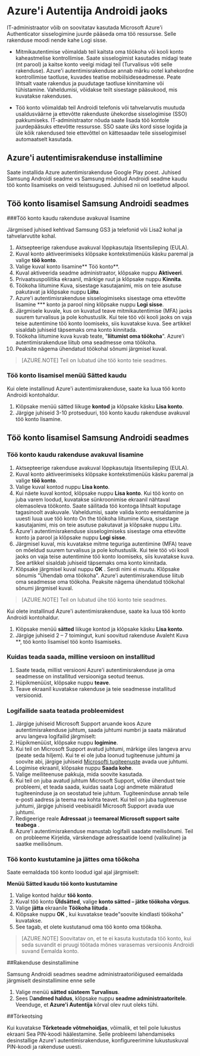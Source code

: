 
<properties
    pageTitle="Azure'i Autentija Androidi jaoks | Microsoft Azure'i"
    description="Microsoft Azure'i autentimisrakenduse saab sisse logima juurdepääsu töö ressurssidele. Azure'i autentimisrakenduse annab märku ootel kahekordne kontrollimise taotluse, kuvades teatise mobiilsideseadmesse."
    services="active-directory"
    documentationCenter=""
    authors="femila"
    manager="swadhwa"
    editor=""/>

<tags
    ms.service="active-directory"
    ms.workload="identity"
    ms.tgt_pltfrm="na"
    ms.devlang="na"
    ms.topic="article"
    ms.date="09/27/2016"
    ms.author="femila"/>

# <a name="azure-authenticator-for-android"></a>Azure'i Autentija Androidi jaoks

IT-administraator võib on soovitatav kasutada Microsoft Azure'i Authenticator sisselogimine juurde pääseda oma töö ressursse. Selle rakenduse moodi nende kahe Logi sisse.

* Mitmikautentimise võimaldab teil kaitsta oma töökoha või kooli konto kaheastmelise kontrollimise. Saate sisselogimist kasutades midagi teate (nt parool) ja kaitse konto veelgi midagi teil (Turvalisus võti selle rakenduse). Azure'i autentimisrakenduse annab märku ootel kahekordne kontrollimise taotluse, kuvades teatise mobiilsideseadmesse. Peate lihtsalt vaate rakendus ja puudutage taotluse kinnitamine või tühistamine. Vaheldumisi, võidakse teilt sisestage pääsukood, mis kuvatakse rakenduses.

* Töö konto võimaldab teil Androidi telefonis või tahvelarvutis muutuda usaldusväärne ja ettevõtte rakenduste ühekordse sisselogimise (SSO) pakkumiseks. IT-administraator nõuda saate lisada töö kontole juurdepääsuks ettevõtte ressursse. SSO saate üks kord sisse logida ja üle kõik rakendused teie ettevõttel on kättesaadav teile sisselogimisel automaatselt kasutada.

## <a name="installing-the-azure-authenticator-app"></a>Azure'i autentimisrakenduse installimine

Saate installida Azure autentimisrakenduse Google Play poest.
Juhised Samsung Androidi seadme vs Samsung mõeldud Androidi seadme kaudu töö konto lisamiseks on veidi teistsugused. Juhised nii on loetletud allpool.

<a name="adding-the-work-account-from-samsung-android-device"></a>Töö konto lisamisel Samsung Androidi seadmes
----------------------------------------------------------------------------------------------------------------
###<a name="adding-the-work-account-through-the-app-home-screen"></a>Töö konto kaudu rakenduse avakuval lisamine

Järgmised juhised kehtivad Samsung GS3 ja telefonid või Lisa2 kohal ja tahvelarvutite kohal.

1. Aktsepteerige rakenduse avakuval lõppkasutaja litsentsileping (EULA).
2. Kuval konto aktiveerimiseks klõpsake kontekstimenüüs käsku paremal ja valige **töö konto**.
3. Valige kuval konto lisamine** Töö konto**.
4. Kuval aktiveerida seadme administraator, klõpsake nuppu **Aktiveeri**.
5. Privaatsuspoliitika ekraanil, märkige ruut ja klõpsake nuppu **Kinnita**.
6. Töökoha liitumine Kuva, sisestage kasutajanimi, mis on teie asutuse pakutavat ja klõpsake nuppu **Liitu**.
7. Azure'i autentimisrakenduse sisselogimiseks sisestage oma ettevõtte lisamine *** konto ja parool ning klõpsake nuppu **Logi sisse**.
8. Järgmisele kuvale, kus on kuvatud teave mitmikautentimise (MFA) jaoks suurem turvalisus ja pole kohustuslik. Kui teie töö või kooli jaoks on vaja teise autentimine töö konto loomiseks, siis kuvatakse kuva. See artikkel sisaldab juhiseid täpsemaks oma konto kinnitada.
9. Töökoha liitumine kuva kuvab teate, "**liitumist oma töökoha**". Azure'i autentimisrakenduse liitub oma seadmesse oma töökoha.
10. Peaksite nägema ühendatud töökohal sõnumi järgmisel kuval.

>[AZURE.NOTE]
> Teil on lubatud ühe töö konto teie seadmes.

### <a name="adding-the-work-account-from-the-settings-menu"></a>Töö konto lisamisel menüü Sätted kaudu
Kui olete installinud Azure'i autentimisrakenduse, saate ka luua töö konto Androidi kontohaldur.

1. Klõpsake menüü sätted liikuge **kontod** ja klõpsake käsku **Lisa konto**.
2. Järgige juhiseid 3-10 protseduuri, töö konto kaudu rakenduse avakuval töö konto lisamine.

<a name="adding-the-work-account-from-a-non-samsung-android-device"></a>Töö konto lisamisel Samsung Androidi seadmes
------------------------------------------------------------------------------------------------------------------
### <a name="adding-the-work-account-through-the-app-home-screen"></a>Töö konto kaudu rakenduse avakuval lisamine

1. Aktsepteerige rakenduse avakuval lõppkasutaja litsentsileping (EULA).
2. Kuval konto aktiveerimiseks klõpsake kontekstimenüüs käsku paremal ja valige **töö konto**.
3. Valige kuval kontod nuppu **Lisa konto**.
4. Kui näete kuval kontod, klõpsake nuppu **Lisa konto**. Kui töö konto on juba varem loodud, kuvatakse sünkroonimise ekraanil nähtaval olemasoleva töökonto. Saate säilitada töö kontoga lihtsalt koputage tagasinoolt avakuvale. Vaheldumisi, saate valida konto eemaldamine ja uuesti luua uue töö konto On the töökoha liitumine Kuva, sisestage kasutajanimi, mis on teie asutuse pakutavat ja klõpsake nuppu Liitu.
5. Azure'i autentimisrakenduse sisselogimiseks sisestage oma ettevõtte konto ja parool ja klõpsake nuppu **Logi sisse**.
7. Järgmisel kuval, mis kuvatakse mitme teguriga autentimine (MFA) teave on mõeldud suurem turvalisus ja pole kohustuslik. Kui teie töö või kooli jaoks on vaja teise autentimine töö konto loomiseks, siis kuvatakse kuva. See artikkel sisaldab juhiseid täpsemaks oma konto kinnitada.
8. Klõpsake järgmisel kuval nuppu **OK** . Serdi nimi ei muutu.
Klõpsake sõnumis "Ühendab oma töökoha". Azure'i autentimisrakenduse liitub oma seadmesse oma töökoha.
Peaksite nägema ühendatud töökohal sõnumi järgmisel kuval.

>[AZURE.NOTE]
> Teil on lubatud ühe töö konto teie seadmes.

Kui olete installinud Azure'i autentimisrakenduse, saate ka luua töö konto Androidi kontohaldur.

1. Klõpsake menüü **sätted** liikuge kontod ja klõpsake käsku **Lisa konto**.
2. Järgige juhiseid 2 – 7 toimingut, kuni soovitud rakenduse Avaleht Kuva **, töö konto lisamisel töö konto lisamiseks.

### <a name="how-to-find-out-which-version-is-installed"></a>Kuidas teada saada, milline versioon on installitud

1. Saate teada, millist versiooni Azure'i autentimisrakenduse ja oma seadmesse on installitud versiooniga seotud teenus.
2. Hüpikmenüüst, klõpsake nuppu **teave**.
3. Teave ekraanil kuvatakse rakenduse ja teie seadmesse installitud versioonid.
 
### <a name="sending-log-files-to-report-issues"></a>Logifailide saata teatada probleemidest

1. Järgige juhiseid Microsoft Support aruande koos Azure autentimisrakenduse juhtum, saada juhtumi numbri ja saata määratud arvu langeva logifailid järgmiselt:
2. Hüpikmenüüst, klõpsake nuppu **logimine**.
3. Kui teil on Microsoft Support avatud juhtumi, märkige üles langeva arvu (peate seda hiljem). Kui te ei ole juba loonud tugiteenuse juhtumi ja soovite abi, järgige juhiseid [Microsofti tugiteenuste](https://support.microsoft.com/en-us/contactus) avada uue juhtumi.
4. Logimise ekraanil, klõpsake nuppu **Saada kohe**.
5. Valige meiliteenuse pakkuja, mida soovite kasutada.
7. Kui teil on juba avatud juhtum Microsoft Support, võtke ühendust teie probleemi, et teada saada, kuidas saata Logi andmete määratud tugiteeninduse ja on seostatud teie juhtum. Tugiteeninduse annab teile e-posti aadress ja teema rea kohta teavet. Kui teil on juba tugiteenuse juhtumi, järgige juhiseid veebisaidil Microsoft Support avada uue juhtumi.
9. Redigeerige reale **Adressaat** ja **teemareal Microsoft support saite teabega** .
10. Azure'i autentimisrakenduse manustab logifaili saadate meilisõnumi. Teil on probleeme Kirjelda, värskendage adressaatide loend (valikuline) ja saatke meilisõnum.

### <a name="deleting-the-work-account-and-leaving-your-workplace"></a>Töö konto kustutamine ja jättes oma töökoha

Saate eemaldada töö konto loodud igal ajal järgmiselt:

**Menüü Sätted kaudu töö konto kustutamine**

1. Valige kontod haldur **töö konto**.
2. Kuval töö konto **Üldsätted**, valige **konto sätted – jätke töökoha võrgus**.
3. Valige **jätta** ekraanile **Töökoha liituda** .
4. Klõpsake nuppu **OK** , kui kuvatakse teade"soovite kindlasti töökoha" kuvatakse.
5. See tagab, et olete kustutanud oma töö konto oma töökoha.

>[AZURE.NOTE]
>Soovitatav on, et te ei kasuta kustutada töö konto, kui seda suvandit ei pruugi töötada mõnes varasemas versioonis Androidi suvand Eemalda konto.

##<a name="uninstalling-the-app"></a>Rakenduse desinstallimine

Samsung Androidi seadmes seadme administraatoriõigused eemaldada järgmiselt desinstallimine enne selle 
1. Valige menüü **sätted** **süsteem** **Turvalisus**.
2. Sees D**andmed haldus**, klõpsake nuppu **seadme administraatoritele**. Veenduge, et **Azure'i Autentija** kõrval olev ruut oleks tühi.

##<a name="troubleshooting"></a>Tõrkeotsing

Kui kuvatakse **Tõrketeade võtmehoidjas**, võimalik, et teil pole lukustus ekraani Sea PIN-koodi häälestamine. Selle probleemi lahendamiseks desinstallige Azure'i autentimisrakenduse, konfigureerimine lukustuskuval PIN-koodi ja rakenduse uuesti.
